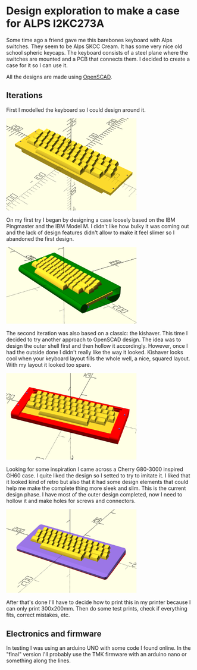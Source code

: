 # Design exploration to make a case for ALPS I2KC273A


Some time ago a friend gave me this barebones keyboard with Alps switches. They seem to be Alps SKCC Cream. It has some very nice old school spheric keycaps. The keyboard consists of a steel plane where the switches are mounted and a PCB that connects them. I decided to create a case for it so I can use it.

All the designs are made using [OpenSCAD](http://openscad.org).

## Iterations

First I modelled the keyboard so I could design around it.


<img src="/keyboard_raw.png" width=350/>


On my first try I began by designing a case loosely based on the IBM Pingmaster and the IBM Model M. I didn't like how bulky it was coming out and the lack of design features didn't allow to make it feel slimer so I abandoned the first design.


<img src="/V1/pingmaster.png" width=350 />


The second iteration was also based on a classic: the kishaver. This time I decided to try another approach to OpenSCAD design. The idea was to design the outer shell first and then hollow it accordingly. However, once I had the outside done I didn't really like the way it looked. Kishaver looks cool when your keyboard layout fills the whole well, a nice, squared layout. With my layout it looked too spare.


<img src="/V2/kishaver.png" width=350 />


Looking for some inspiration I came across a Cherry G80-3000 inspired GH60 case. I quite liked the design so I setted to try to imitate it. I liked that it looked kind of retro but also that it had some design elements that could help me make the complete thing more sleek and slim. This is the current design phase. I have most of the outer design completed, now I need to hollow it and make holes for screws and connectors.


<img src="/V3/g60_or_something.png" width=350 />


After that's done I'll have to decide how to print this in my printer because I can only print 300x200mm. Then do some test prints, check if everything fits, correct mistakes, etc.


## Electronics and firmware

In testing I was using an arduino UNO with some code I found online. In the "final" version I'll probably use the TMK firmware with an arduino nano or something along the lines.